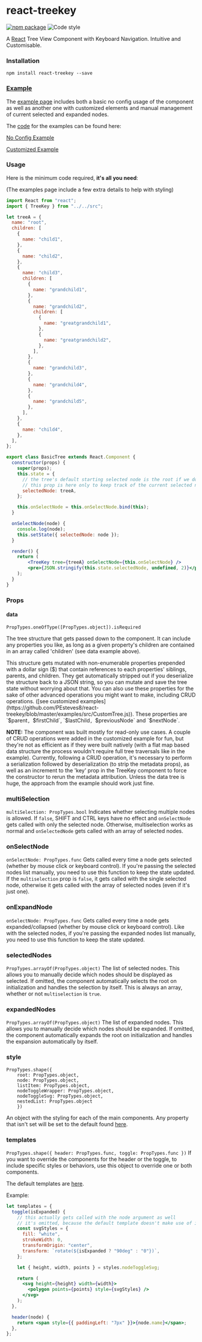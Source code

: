 # react-treekey

[![npm package](https://img.shields.io/npm/v/react-treekey/latest.svg)](https://www.npmjs.com/package/react-treekey)
![Code style](https://img.shields.io/badge/code_style-prettier-ff69b4.svg)

A [React](https://reactjs.org/) Tree View Component with Keyboard Navigation. Intuitive and Customisable.

### Installation

```
npm install react-treekey --save
```

### [Example](http://pesteves8.github.io/react-treekey/)

The [example page](http://pesteves8.github.io/react-treekey/) includes both a basic no config usage of the component as well as another one with customized elements and manual management of current selected and expanded nodes.

The [code](https://github.com/PEsteves8/react-treekey/tree/master/examples/src) for the examples can be found here:

[No Config Example](https://github.com/PEsteves8/react-treekey/blob/master/examples/src/BasicTree.js)

[Customized Example](https://github.com/PEsteves8/react-treekey/blob/master/examples/src/CustomTree.js)

### Usage

Here is the minimum code required, **it's all you need**:

(The examples page include a few extra details to help with styling)

```jsx
import React from "react";
import { TreeKey } from "../../src";

let treeA = {
  name: "root",
  children: [
    {
      name: "child1",
    },
    {
      name: "child2",
    },
    {
      name: "child3",
      children: [
        {
          name: "grandchild1",
        },
        {
          name: "grandchild2",
          children: [
            {
              name: "greatgrandchild1",
            },
            {
              name: "greatgrandchild2",
            },
          ],
        },
        {
          name: "grandchild3",
        },
        {
          name: "grandchild4",
        },
        {
          name: "grandchild5",
        },
      ],
    },
    {
      name: "child4",
    },
  ],
};

export class BasicTree extends React.Component {
  constructor(props) {
    super(props);
    this.state = {
      // the tree's default starting selected node is the root if we don't pass it manually
      // this prop is here only to keep track of the current selected node, so we're initing it as the root
      selectedNode: treeA,
    };

    this.onSelectNode = this.onSelectNode.bind(this);
  }

  onSelectNode(node) {
    console.log(node);
    this.setState({ selectedNode: node });
  }

  render() {
    return (
        <TreeKey tree={treeA} onSelectNode={this.onSelectNode} />
        <pre>{JSON.stringify(this.state.selectedNode, undefined, 2)}</pre>
    );
  }
}
```

### Props

#### data
`PropTypes.oneOfType([PropTypes.object]).isRequired`

The tree structure that gets passed down to the component. It can include any properties you like, as long as a given property's children are contained in an array called 'children' (see data example above).

This structure gets mutated with non-enumerable properties prepended with a dollar sign ($) that contain references to each properties' siblings, parents, and children. They get automatically stripped out if you deserialize the structure back to a JSON string, so you can mutate and save the tree state without worrying about that. You can also use these properties for the sake of other advanced operations you might want to make, including CRUD operations. ([see customized examples](https://github.com/PEsteves8/react-treekey/blob/master/examples/src/CustomTree.js)). These properties are `$parent`, `$firstChild`, `$lastChild`, `$previousNode` and `$nextNode`.

**NOTE:** The component was built mostly for read-only use cases. A couple of CRUD operations were added in the customized example for fun, but they're not as efficient as if they were built natively (with a flat map based data structure the process wouldn't require full tree traversals like in the example). Currently, following a CRUD operation, it's necessary to perform a serialization followed by deserialization (to strip the metadata props), as well as an increment to the 'key' prop in the TreeKey component to force the constructor to rerun the metadata attribution. Unless the data tree is huge, the approach from the example should work just fine.

### multiSelection
`multiSelection: PropTypes.bool`
Indicates whether selecting multiple nodes is allowed. If `false`, SHIFT and CTRL keys have no effect and `onSelectNode` gets called with only the selected node. Otherwise, multiselection works as normal and `onSelectedNode` gets called with an array of selected nodes.

### onSelectNode
`onSelectNode: PropTypes.func`
Gets called every time a node gets selected (whether by mouse click or keyboard control). If you're passing the selected nodes list manually, you need to use this function to keep the state updated. If the `multiselection` prop is `false`, it gets called with the single selected node, otherwise it gets called with the array of selected nodes (even if it's just one).

### onExpandNode
`onSelectNode: PropTypes.func`
Gets called every time a node gets expanded/collapsed (whether by mouse click or keyboard control). Like with the selected nodes, if you're passing the expanded nodes list manually, you need to use this function to keep the state updated.

### selectedNodes
`PropTypes.arrayOf(PropTypes.object)`
The list of selected nodes. This allows you to manually decide which nodes should be displayed as selected. If omitted, the component automatically selects the root on initialization and handles the selection by itself. This is always an array, whether or not `multiselection` is `true`.

### expandedNodes
`PropTypes.arrayOf(PropTypes.object)`
The list of expanded nodes. This allows you to manually decide which nodes should be expanded. If omitted, the component automatically expands the root on initialization and handles the expansion automatically by itself.

### style
```
PropTypes.shape({ 
    root: PropTypes.object,
    node: PropTypes.object,
    listItem: PropTypes.object,
    nodeToggleWrapper: PropTypes.object,
    nodeToggleSvg: PropTypes.object,
    nestedList: PropTypes.object
    })
```
   
An object with the styling for each of the main components. Any property that isn't set will be set to the default found [here](https://github.com/PEsteves8/react-treekey/blob/master/src/defaultTreeStyles.js).

### templates
`PropTypes.shape({ header: PropTypes.func, toggle: PropTypes.func })`
If you want to override the components for the header or the toggle, to include specific styles or behaviors, use this object to override one or both components.

The default templates are [here](https://github.com/PEsteves8/react-treekey/blob/master/src/TreeViewDefaultTemplates.js).

Example:

```jsx
let templates = {
  toggle(isExpanded) {
    // this actually gets called with the node argument as well
    // it's omitted, because the default template doesn't make use of it
    const svgStyles = {
      fill: "white",
      strokeWidth: 0,
      transformOrigin: "center",
      transform: `rotate(${isExpanded ? "90deg" : "0"})`,
    };

    let { height, width, points } = styles.nodeToggleSvg;

    return (
      <svg height={height} width={width}>
        <polygon points={points} style={svgStyles} />
      </svg>
    );
  },

  header(node) {
    return <span style={{ paddingLeft: "7px" }}>{node.name}</span>;
  },
};
```
